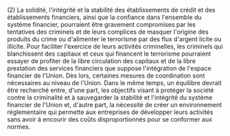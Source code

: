 (2) La solidité, l'intégrité et la stabilité des établissements de crédit et des établissements financiers, ainsi que la confiance dans l'ensemble du système financier, pourraient être gravement compromises par les tentatives des criminels et de leurs complices de masquer l'origine des produits du crime ou d'alimenter le terrorisme par des flux d'argent licite ou illicite. Pour faciliter l'exercice de leurs activités criminelles, les criminels qui blanchissent des capitaux et ceux qui financent le terrorisme pourraient essayer de profiter de la libre circulation des capitaux et de la libre prestation des services financiers que suppose l'intégration de l'espace financier de l'Union. Dès lors, certaines mesures de coordination sont nécessaires au niveau de l'Union. Dans le même temps, un équilibre devrait être recherché entre, d'une part, les objectifs visant à protéger la société contre la criminalité et à sauvegarder la stabilité et l'intégrité du système financier de l'Union et, d'autre part, la nécessité de créer un environnement réglementaire qui permette aux entreprises de développer leurs activités sans avoir à encourir des coûts disproportionnés pour se conformer aux normes.